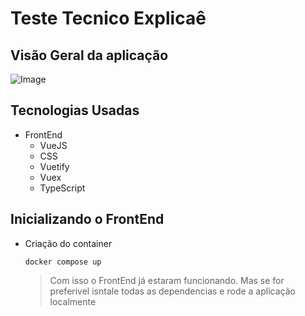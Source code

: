 # Teste Tecnico Explicaê

## Visão Geral da aplicação
![Image](https://github.com/user-attachments/assets/220ee944-f605-4909-8f4b-1686cc99e207)

## Tecnologias Usadas
  + FrontEnd
    + VueJS
    + CSS
    + Vuetify
    + Vuex
    + TypeScript

## Inicializando o FrontEnd

+ Criação do container

      docker compose up

  > Com isso o FrontEnd já estaram funcionando. Mas se for preferivel isntale todas as dependencias e rode a aplicação localmente


